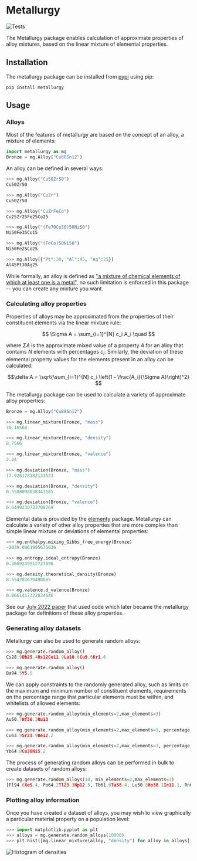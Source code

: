 # Metallurgy

![Tests](https://github.com/Robert-Forrest/metallurgy/actions/workflows/tests.yml/badge.svg)

The Metallurgy package enables calculation of approximate properties of alloy
mixtures, based on the linear mixture of elemental properties. 


## Installation

The metallurgy package can be installed from
[pypi](https://pypi.org/project/metallurgy/) using pip:

``pip install metallurgy``

## Usage

### Alloys

Most of the features of metallurgy are based on the concept of an alloy, a
mixture of elements:

```python
import metallurgy as mg
Bronze = mg.Alloy("Cu88Sn12")
```

An alloy can be defined in several ways:

```python
>>> mg.Alloy("Cu50Zr50")
Cu50Zr50

>>> mg.Alloy("CuZr")
Cu50Zr50

>>> mg.Alloy("CuZrFeCo")
Cu25Zr25Fe25Co25

>>> mg.Alloy("(Fe70Co30)50Ni50")
Ni50Fe35Co15

>>> mg.Alloy("(FeCo)50Ni50")
Ni50Fe25Co25

>>> mg.Alloy({"Pt":30, "Al":45, "Ag":25})
Al45Pt30Ag25
```

While formally, an alloy is defined as ["a mixture of chemical elements of which
at least one is a metal"](https://en.wikipedia.org/wiki/Alloy), no such
limitation is enforced in this package -- you can create any mixture you want.

### Calculating alloy properties

Properties of alloys may be approximated from the properties of their
constituent elements via the linear mixture rule:

$$ \Sigma A = \sum_{i=1}^{N} c_i A_i \quad $$

where $\Sigma A$ is the approximate mixed value of a property $A$ for an alloy
that contains $N$ elements with percentages $c_i$. Similarly, the deviation of
these elemental property values for the elements present in an alloy can be
calculated:

$$\delta A = \sqrt{\sum_{i=1}^{N} c_i \left(1 - \frac{A_i}{\Sigma A}\right)^2} $$

The metallurgy package can be used to calculate a variety of approximate alloy
properties:

```python
Bronze = mg.Alloy("Cu88Sn12")

>>> mg.linear_mixture(Bronze, "mass")
70.16568

>>> mg.linear_mixture(Bronze, "density")
8.7566

>>> mg.linear_mixture(Bronze, "valence")
2.24

>>> mg.deviation(Bronze, "mass")
17.926178182133523

>>> mg.deviation(Bronze, "density")
0.5508098038343185

>>> mg.deviation(Bronze, "valence")
0.6499230723708769

```

Elemental data is provided by the
[elementy](https://github.com/Robert-Forrest/elementy) package. Metallurgy can
calculate a variety of other alloy properties that are more complex than simple
linear mixture or deviations of elemental properties:

```python
>>> mg.enthalpy.mixing_Gibbs_free_energy(Bronze)
-2039.0961905675026

>>> mg.entropy.ideal_entropy(Bronze)
0.3669249912727096

>>> mg.density.theoretical_density(Bronze)
8.554783679490685

>>> mg.valence.d_valence(Bronze)
0.8661417322834646
```


See our [July 2022 paper](https://pubs.rsc.org/en/content/articlelanding/2022/dd/d2dd00026a) that used code which later became the metallurgy package
for definitions of these alloy properties. 

### Generating alloy datasets

Metallurgy can also be used to generate random alloys:

```python
>>> mg.generate.random_alloy()
Cs28.9Db25.4Hs12Ce11.9La10.6Cu9.6Kr1.6

>>> mg.generate.random_alloy()
Ba94.5Y5.5
```

We can apply constraints to the randomly generated alloy, such as limits on the
maximum and minimum number of constituent elements, requirements on the
percentage range that particular elements must be within, and whitelists of
allowed elements:

```python
>>> mg.generate.random_alloy(min_elements=2,max_elements=3)
Au50.7Hf36.3Ru13

>>> mg.generate.random_alloy(min_elements=2,max_elements=3, percentage_constraints={"Cu":{"min":0.3, "max":0.8}})
Cu63.9Sr23.9Be12.2

>>> mg.generate.random_alloy(min_elements=2,max_elements=3, percentage_constraints={"Cu":{"min":0.3, "max":0.8}}, allowed_elements=["Fe", "Cu", "Co", "Ni", "Yb"])
Yb64.8Cu30Ni5.2
```

The process of generating random alloys can be performed in bulk to create
datasets of random alloys:

```python
>>> mg.generate.random_alloys(10, min_elements=2,max_elements=3)
[Fl94.6Xe5.4, Po64.2Tl23.3Np12.5, Tb61.6Ta38.4, Lu50.8Ho38.1In11.1, Rn69Es31, S70.4Ts29.6, Pr79.3He13.4Cm7.3, As84.3V15.7, Ge45.3Xe41.2Na13.5, Ra70.4He29.6]
```

### Plotting alloy information

Once you have created a dataset of alloys, you may wish to view graphically a
particular material property on a population level:

```python
>>> import matplotlib.pyplot as plt
>>> alloys = mg.generate.random_alloys(10000)
>>> plt.hist([mg.linear_mixture(alloy, "density") for alloy in alloys])
```

![Histogram of densities](images/AlloyDensities.png "Histogram of the density of 10,000
random alloys")
